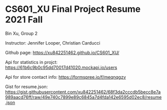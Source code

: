 # CS601_XU Final Project Resume 2021 Fall

Bin Xu, Group 2

Instructor: Jennifer Looper,
            Christian Carducci

Github page: https://xu842251462.github.io/CS601_XU/

Api for statistics in projct: https://61b6c9b0c95dd70017d41020.mockapi.io/users

Api for store contact info: https://formspree.io/f/meqnqgzv

Gist for resume.json: https://gist.githubusercontent.com/xu842251462/68f3da2cccdb5becc8e7a989aacd76ff/raw/49e740c7899e89c6845a7d4fda142e6595d02ec8/resume.json
